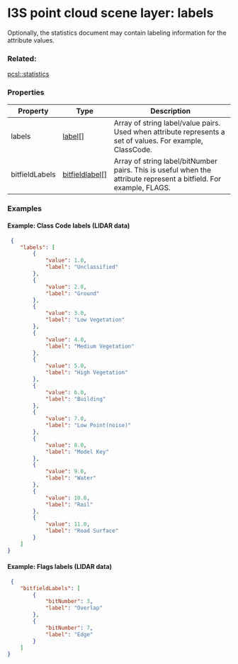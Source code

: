 # I3S point cloud scene layer: labels

Optionally, the statistics document may contain labeling information for the attribute values.

### Related:

[pcsl::statistics](statistics.pcsl.md)
### Properties

| Property | Type | Description |
| --- | --- | --- |
| labels | [label](label.pcsl.md)[] | Array of string label/value pairs. Used when attribute represents a set of values. For example, ClassCode. |
| bitfieldLabels | [bitfieldlabel](bitfieldlabel.pcsl.md)[] | Array of string label/bitNumber pairs. This is useful when the attribute represent a bitfield. For example, FLAGS. |

### Examples 

#### Example: Class Code labels (LIDAR data) 

```json
 {
    "labels": [
        {
            "value": 1.0,
            "label": "Unclassified"
        },
        {
            "value": 2.0,
            "label": "Ground"
        },
        {
            "value": 3.0,
            "label": "Low Vegetation"
        },
        {
            "value": 4.0,
            "label": "Medium Vegetation"
        },
        {
            "value": 5.0,
            "label": "High Vegetation"
        },
        {
            "value": 6.0,
            "label": "Building"
        },
        {
            "value": 7.0,
            "label": "Low Point(noise)"
        },
        {
            "value": 8.0,
            "label": "Model Key"
        },
        {
            "value": 9.0,
            "label": "Water"
        },
        {
            "value": 10.0,
            "label": "Rail"
        },
        {
            "value": 11.0,
            "label": "Road Surface"
        }
    ]
} 
```

#### Example: Flags labels (LIDAR data) 

```json
 {
    "bitfieldLabels": [
        {
            "bitNumber": 3,
            "label": "Overlap"
        },
        {
            "bitNumber": 7,
            "label": "Edge"
        }
    ]
} 
```

